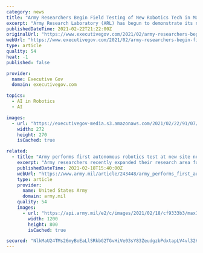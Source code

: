 ```yaml
---
category: news
title: "Army Researchers Begin Field Testing of New Robotics Tech in Maryland"
excerpt: "Army Research Laboratory (ARL) has begun to demonstrate its new autonomous robotics technologies at a facility on the Graces Quarters peninsula, which is located near Baltimore, Md. The ARL Robotics Research Collaborative Campus,"
publishedDateTime: 2021-02-22T21:22:00Z
originalUrl: "https://www.executivegov.com/2021/02/army-researchers-begin-field-testing-of-new-robotics-tech-in-maryland/"
webUrl: "https://www.executivegov.com/2021/02/army-researchers-begin-field-testing-of-new-robotics-tech-in-maryland/"
type: article
quality: 54
heat: -1
published: false

provider:
  name: Executive Gov
  domain: executivegov.com

topics:
  - AI in Robotics
  - AI

images:
  - url: "https://executivegov-media.s3.amazonaws.com/2021/02/22/91/07/f5/75/cd/50/06/04/army_robotics_20210222.png"
    width: 272
    height: 270
    isCached: true

related:
  - title: "Army performs first autonomous robotics test at new site near Baltimore"
    excerpt: "Army researchers recently expanded their research area for robotics to a site just north of Baltimore.The U.S Army Combat Capabilities Development Command, known as DEVCOM, Army Research Laboratory now uses land on the Graces Quarters peninsula,"
    publishedDateTime: 2021-02-18T15:40:00Z
    webUrl: "https://www.army.mil/article/243448/army_performs_first_autonomous_robotics_test_at_new_site_near_baltimore"
    type: article
    provider:
      name: United States Army
      domain: army.mil
    quality: 54
    images:
      - url: "https://api.army.mil/e2/c/images/2021/02/18/cf9333b3/max1200.jpg"
        width: 1200
        height: 800
        isCached: true

secured: "NlkMaU24TMs26myBoEaLlSRkbG2TGvHiVe03sY83ZeudgzbPdxtapLV4vl32HnA5nO6qJxL03sw7bPEf2Dy5HwNBuJ2Zx+bsdExqJ160xaPdgSLBQpv4XUhLb+1HDS90w/XHnRM8eNV36kVW6d59fkeYHbltmVvYugSkvvlaglV7QEapK0PAAKAXoQQHhQ8ZW5pTfQ5hNDVMrPZC/ShiahQOrDeGz4RwwDUFYuoHx4mALsLHHE25Nkr9t449c+V3ZOXBL6sy6APfpB7d5WG+b/pSCWdaAP3mIEs63OATbpLZFSvWlFkDqZs6SqM5GtSTHPaJ4NrHnXo94Bw/ty3VK39wLVO4fmJXB5jxdwCb2oA=;sy870bFJTEqjrdd1IsgiZA=="
---
```


